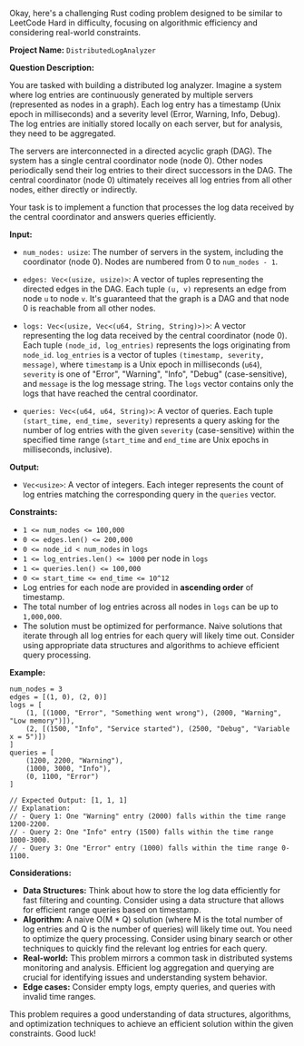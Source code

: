 Okay, here's a challenging Rust coding problem designed to be similar to LeetCode Hard in difficulty, focusing on algorithmic efficiency and considering real-world constraints.

**Project Name:** `DistributedLogAnalyzer`

**Question Description:**

You are tasked with building a distributed log analyzer. Imagine a system where log entries are continuously generated by multiple servers (represented as nodes in a graph). Each log entry has a timestamp (Unix epoch in milliseconds) and a severity level (Error, Warning, Info, Debug). The log entries are initially stored locally on each server, but for analysis, they need to be aggregated.

The servers are interconnected in a directed acyclic graph (DAG). The system has a single central coordinator node (node 0). Other nodes periodically send their log entries to their direct successors in the DAG. The central coordinator (node 0) ultimately receives all log entries from all other nodes, either directly or indirectly.

Your task is to implement a function that processes the log data received by the central coordinator and answers queries efficiently.

**Input:**

*   `num_nodes: usize`: The number of servers in the system, including the coordinator (node 0). Nodes are numbered from 0 to `num_nodes - 1`.
*   `edges: Vec<(usize, usize)>`: A vector of tuples representing the directed edges in the DAG. Each tuple `(u, v)` represents an edge from node `u` to node `v`. It's guaranteed that the graph is a DAG and that node 0 is reachable from all other nodes.
*   `logs: Vec<(usize, Vec<(u64, String, String)>)>`:  A vector representing the log data received by the central coordinator (node 0). Each tuple `(node_id, log_entries)` represents the logs originating from `node_id`. `log_entries` is a vector of tuples `(timestamp, severity, message)`, where `timestamp` is a Unix epoch in milliseconds (`u64`), `severity` is one of "Error", "Warning", "Info", "Debug" (case-sensitive), and `message` is the log message string. The `logs` vector contains only the logs that have reached the central coordinator.

*   `queries: Vec<(u64, u64, String)>`:  A vector of queries. Each tuple `(start_time, end_time, severity)` represents a query asking for the number of log entries with the given `severity` (case-sensitive) within the specified time range (`start_time` and `end_time` are Unix epochs in milliseconds, inclusive).

**Output:**

*   `Vec<usize>`: A vector of integers. Each integer represents the count of log entries matching the corresponding query in the `queries` vector.

**Constraints:**

*   `1 <= num_nodes <= 100,000`
*   `0 <= edges.len() <= 200,000`
*   `0 <= node_id < num_nodes` in `logs`
*   `1 <= log_entries.len() <= 1000` per node in `logs`
*   `1 <= queries.len() <= 100,000`
*   `0 <= start_time <= end_time <= 10^12`
*   Log entries for each node are provided in **ascending order** of timestamp.
*   The total number of log entries across all nodes in `logs` can be up to `1,000,000`.
*   The solution must be optimized for performance. Naive solutions that iterate through all log entries for each query will likely time out. Consider using appropriate data structures and algorithms to achieve efficient query processing.

**Example:**

```
num_nodes = 3
edges = [(1, 0), (2, 0)]
logs = [
    (1, [(1000, "Error", "Something went wrong"), (2000, "Warning", "Low memory")]),
    (2, [(1500, "Info", "Service started"), (2500, "Debug", "Variable x = 5")])
]
queries = [
    (1200, 2200, "Warning"),
    (1000, 3000, "Info"),
    (0, 1100, "Error")
]

// Expected Output: [1, 1, 1]
// Explanation:
// - Query 1: One "Warning" entry (2000) falls within the time range 1200-2200.
// - Query 2: One "Info" entry (1500) falls within the time range 1000-3000.
// - Query 3: One "Error" entry (1000) falls within the time range 0-1100.
```

**Considerations:**

*   **Data Structures:** Think about how to store the log data efficiently for fast filtering and counting.  Consider using a data structure that allows for efficient range queries based on timestamp.
*   **Algorithm:**  A naive O(M * Q) solution (where M is the total number of log entries and Q is the number of queries) will likely time out. You need to optimize the query processing.  Consider using binary search or other techniques to quickly find the relevant log entries for each query.
*   **Real-world:**  This problem mirrors a common task in distributed systems monitoring and analysis. Efficient log aggregation and querying are crucial for identifying issues and understanding system behavior.
*   **Edge cases:** Consider empty logs, empty queries, and queries with invalid time ranges.

This problem requires a good understanding of data structures, algorithms, and optimization techniques to achieve an efficient solution within the given constraints. Good luck!

